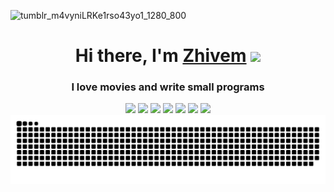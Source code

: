 ![tumblr_m4vyniLRKe1rso43yo1_1280_800](https://github.com/user-attachments/assets/00c3f608-d550-476e-bc5b-211658049a46)

<h1 align="center">Hi there, I'm <a href="#" target="_blank">Zhivem</a> 
<img src="https://github.com/blackcater/blackcater/raw/main/images/Hi.gif" height="32"/></h1>
<h3 align="center">I love movies and write small programs</h3>

<div align="center">
  <img src="https://img.shields.io/badge/-Python-090909?style=for-the-badge&logo=Python&logoColor=47C5FB">
  <img src="https://img.shields.io/badge/-JSON-090909?style=for-the-badge&logo=JSON&logoColor=097CDB">
  <img src="https://img.shields.io/badge/-CSS3-090909?style=for-the-badge&logo=CSS3&logoColor=F8C52C">
  <img src="https://img.shields.io/badge/-HTML5-090909?style=for-the-badge&logo=HTML5&logoColor=F88C00">
  <img src="https://img.shields.io/badge/-PHP-090909?style=for-the-badge&logo=PHP&logoColor=E9D54D">
  <img src="https://img.shields.io/badge/-C%23-090909?style=for-the-badge&logo=CSharp&logoColor=239120">
  <img src="https://img.shields.io/badge/-.NET-090909?style=for-the-badge&logo=.NET&logoColor=239120"
</div>


<div align="center">
  <picture>
    <source
      media="(prefers-color-scheme: dark)"
      srcset="https://raw.githubusercontent.com/platane/snk/output/github-contribution-grid-snake-dark.svg"
    />
    <source
      media="(prefers-color-scheme: light)"
      srcset="https://raw.githubusercontent.com/platane/snk/output/github-contribution-grid-snake.svg"
    />
    <img
      alt="github contribution grid snake animation"
      src="https://raw.githubusercontent.com/platane/snk/output/github-contribution-grid-snake.svg"
    />
  </picture>
</div>

